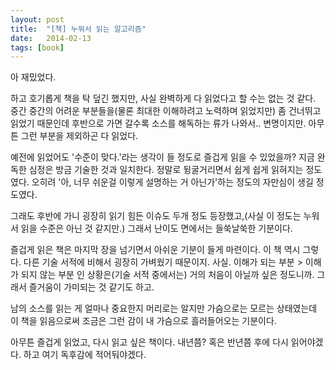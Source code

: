 ```yaml
---
layout: post
title:  "[책] 누워서 읽는 알고리즘"
date:   2014-02-13
tags: [book]
---
```


아 재밌었다. 

  하고 호기롭게 책을 탁 덮긴 했지만, 사실 완벽하게 다 읽었다고 할 수는 없는 것 같다. 중간 중간의 어려운 부분들을(물론 최대한 이해하려고 노력하며 읽었지만) 좀 건너뛰고 읽었기 때문인데 후반으로 가면 갈수록 소스를 해독하는 류가 나와서.. 변명이지만. 아무튼 그런 부분을 제외하곤 다 읽었다. 

  예전에 읽었어도 '수준이 맞다.'라는 생각이 들 정도로 즐겁게 읽을 수 있었을까? 지금 완독한 심정은 방금 기술한 것과 일치한다. 정말로 뒹굴거리면서 쉽게 쉽게 읽혀지는 정도였다. 오히려 '아, 너무 쉬운걸 이렇게 설명하는 거 아닌가'하는 정도의 자만심이 생길 정도였다. 

  그래도 후반에 가니 굉장히 읽기 힘든 이슈도 두개 정도 등장했고,(사실 이 정도는 누워서 읽을 수준은 아닌 것 같지만.) 그래서 난이도 면에서는 들쑥날쑥한 기분이다. 

  즐겁게 읽은 책은 마지막 장을 넘기면서 아쉬운 기분이 들게 마련이다. 이 책 역시 그렇다. 다른 기술 서적에 비해서 굉장히 가벼웠기 때문이지. 사실. 이해가 되는 부분 > 이해가 되지 않는 부분 인 상황은(기술 서적 중에서는) 거의 처음이 아닐까 싶은 정도니까. 그래서 즐거움이 가미되는 것 같기도 하고. 

  남의 소스를 읽는 게 얼마나 중요한지 머리로는 알지만 가슴으로는 모르는 상태였는데 이 책을 읽음으로써 조금은 그런 감이 내 가슴으로 흘러들어오는 기분이다. 

  아무튼 즐겁게 읽었고, 다시 읽고 싶은 책이다. 내년쯤? 혹은 반년쯤 후에 다시 읽어야겠다. 하고 여기 독후감에 적어둬야겠다.